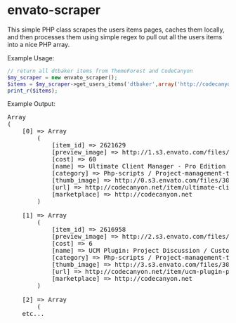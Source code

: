 envato-scraper
==============


This simple PHP class scrapes the users items pages, caches them locally, and then processes them using simple regex to pull out all the users items into a nice PHP array.

Example Usage:

```php
// return all dtbaker items from ThemeForest and CodeCanyon
$my_scraper = new envato_scraper();
$items = $my_scraper->get_users_items('dtbaker',array('http://codecanyon.net','http://themeforest.net'));
print_r($items);
```

Example Output:
<pre>
Array
(
    [0] => Array
        (
            [item_id] => 2621629
            [preview_image] => http://1.s3.envato.com/files/30243603/preview-ucm-pro_renew-invoices_pdf_customer-database_emails.jpg
            [cost] => 60
            [name] => Ultimate Client Manager - Pro Edition
            [category] => Php-scripts / Project-management-tools
            [thumb_image] => http://0.s3.envato.com/files/30243602/thumb-ucm-pro_open-source-php-database.png
            [url] => http://codecanyon.net/item/ultimate-client-manager-pro-edition/2621629
            [marketplace] => http://codecanyon.net
        )

    [1] => Array
        (
            [item_id] => 2616958
            [preview_image] => http://2.s3.envato.com/files/30196302/preview-customer-job-discussion-project-management-plugin.jpg
            [cost] => 6
            [name] => UCM Plugin: Project Discussion / Customer Comments
            [category] => Php-scripts / Project-management-tools
            [thumb_image] => http://3.s3.envato.com/files/30196301/thumb-customer-project-comments-and-discussion.png
            [url] => http://codecanyon.net/item/ucm-plugin-project-discussion-customer-comments/2616958
            [marketplace] => http://codecanyon.net
        )

    [2] => Array
        (
	etc...
</pre>
